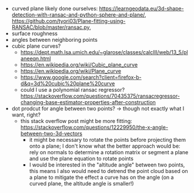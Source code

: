 - curved plane likely done ourselves: https://learngeodata.eu/3d-shape-detection-with-ransac-and-python-sphere-and-plane/, https://github.com/tyori03/Plane-fitting-using-RANSAC/blob/master/ransac.py, 
- surface roughness
- angles between neighboring points
- cubic plane curves?
  - https://dept.math.lsa.umich.edu/~glarose/classes/calcIII/web/13_5/planeeqn.html
  - https://en.wikipedia.org/wiki/Cubic_plane_curve
  - https://en.wikipedia.org/wiki/Plane_curve
  - https://www.google.com/search?client=firefox-b-d&q=3d%20cubic%20plane%20curve
  - could I use a polynomial ransac regressor? https://stackoverflow.com/questions/70435375/ransacregressor-changing-base-estimator-properties-after-construction
- dot prodcut for angle between two points? -> though not exactly what I want, right?
  - this stack overflow post might be more fitting: https://stackoverflow.com/questions/12229950/the-x-angle-between-two-3d-vectors
    - it might be necessary to rotate the points before projecting them onto a plane; I don't know what the better approach would be: rely on normals to determine a rotation matrix or segment a plane and use the plane equation to rotate points
    - I would be interested in the "altitude angle" between two points, this means I also would need to detrend the point cloud based on a plane to mitigate the effect a curve has on the angle (on a curved plane, the altitude angle is smaller!)